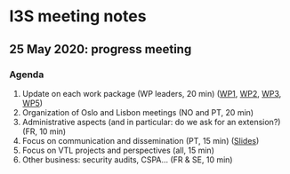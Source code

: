 # I3S meeting notes

## 25 May 2020: progress meeting


### Agenda

1. Update on each work package (WP leaders, 20 min) ([WP1](WP1_updates_May2020.pptx), [WP2](https://docs.google.com/presentation/d/1fwXCF-B9xvsGt8CrWP4SwZRl5sbIqxeH56nBAqT_BXc/edit?usp=sharing), [WP3](https://docs.google.com/presentation/d/18fFAN1zJFCFAbFFUYSEE-3JrB3HFBTkF4_352B_ujLA/edit?usp=sharing), [WP5](WP5-Mai-2-2020-3.pdf))
2. Organization of Oslo and Lisbon meetings (NO and PT, 20 min)
3. Administrative aspects (and in particular: do we ask for an extension?) (FR, 10 min)
4. Focus on communication and dissemination (PT, 15 min) ([Slides](Apresentacao_20200525.pptx))
5. Focus on VTL projects and perspectives (all, 15 min)
6. Other business: security audits, CSPA... (FR & SE, 10 min)
